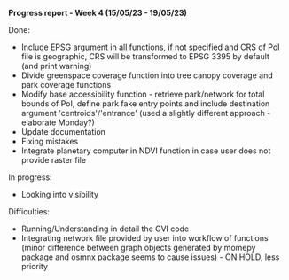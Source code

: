**Progress report - Week 4 (15/05/23 - 19/05/23)**

Done:
- Include EPSG argument in all functions, if not specified and CRS of PoI file is geographic, CRS will be transformed to EPSG 3395 by default (and print warning)
- Divide greenspace coverage function into tree canopy coverage and park coverage functions
- Modify base accessibility function - retrieve park/network for total bounds of PoI, define park fake entry points and include destination argument 'centroids'/'entrance' (used a slightly different approach - elaborate Monday?)
 - Update documentation
 - Fixing mistakes
 - Integrate planetary computer in NDVI function in case user does not provide raster file

In progress:
- Looking into visibility

Difficulties:
- Running/Understanding in detail the GVI code
- Integrating network file provided by user into workflow of functions (minor difference between graph objects generated by momepy package and osmnx package seems to cause issues) - ON HOLD, less priority